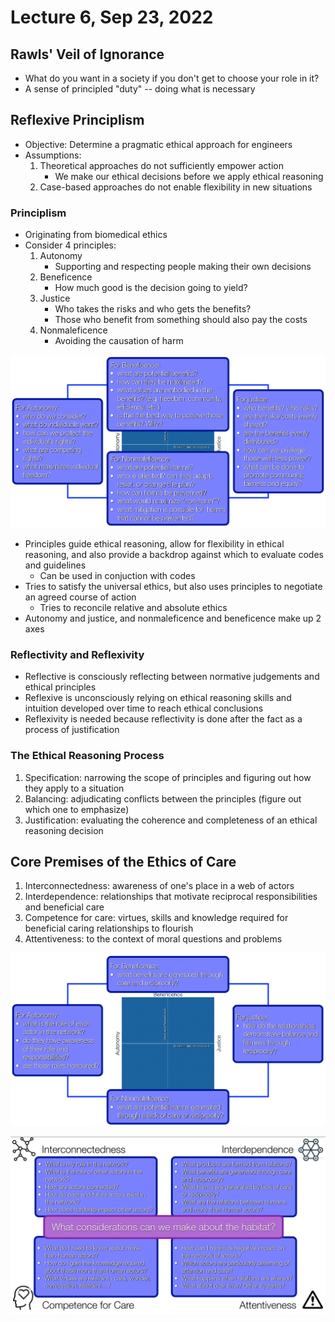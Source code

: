 # Lecture 6, Sep 23, 2022

## Rawls' Veil of Ignorance

* What do you want in a society if you don't get to choose your role in it?
* A sense of principled "duty" -- doing what is necessary

## Reflexive Principlism

* Objective: Determine a pragmatic ethical approach for engineers
* Assumptions:
	1. Theoretical approaches do not sufficiently empower action
		* We make our ethical decisions before we apply ethical reasoning
	2. Case-based approaches do not enable flexibility in new situations

### Principlism

* Originating from biomedical ethics
* Consider 4 principles:
	1. Autonomy
		* Supporting and respecting people making their own decisions
	2. Beneficence
		* How much good is the decision going to yield?
	2. Justice
		* Who takes the risks and who gets the benefits?
		* Those who benefit from something should also pay the costs
	3. Nonmaleficence
		* Avoiding the causation of harm

![Questions to ask for each principle](imgs/lec6_1.png)

* Principles guide ethical reasoning, allow for flexibility in ethical reasoning, and also provide a backdrop against which to evaluate codes and guidelines
	* Can be used in conjuction with codes
* Tries to satisfy the universal ethics, but also uses principles to negotiate an agreed course of action
	* Tries to reconcile relative and absolute ethics
* Autonomy and justice, and nonmaleficence and beneficence make up 2 axes

### Reflectivity and Reflexivity

* Reflective is consciously reflecting between normative judgements and ethical principles
* Reflexive is unconsciously relying on ethical reasoning skills and intuition developed over time to reach ethical conclusions
* Reflexivity is needed because reflectivity is done after the fact as a process of justification

### The Ethical Reasoning Process

1. Specification: narrowing the scope of principles and figuring out how they apply to a situation
2. Balancing: adjudicating conflicts between the principles (figure out which one to emphasize)
3. Justification: evaluating the coherence and completeness of an ethical reasoning decision

## Core Premises of the Ethics of Care

1. Interconnectedness: awareness of one's place in a web of actors
2. Interdependence: relationships that motivate reciprocal responsibilities and beneficial care
3. Competence for care: virtues, skills and knowledge required for beneficial caring relationships to flourish
4. Attentiveness: to the context of moral questions and problems

![Additional questions to ask based on the Ethics of Care](imgs/lec6_2.png)

![Ethics of Care questions](imgs/lec6_3.png)

